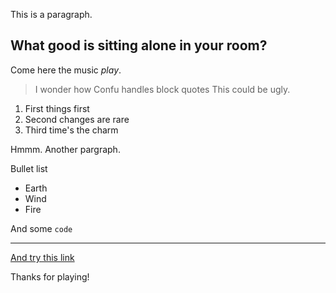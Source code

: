 <!-- Space: ~6357f924b7b39379d71f6b22 -->
<!-- Title: JD's Playground -->

This is a paragraph.

## What good is sitting alone in your room?

Come here the music *play*.

> I wonder how Confu
> handles block quotes
> This could be ugly.

1. First things first
2. Second changes are rare
3. Third time's the charm

Hmmm. Another pargraph.

Bullet list

 - Earth
 - Wind
 - Fire

And some `code`

---

[And try this link](https://example.com)

Thanks for playing!
